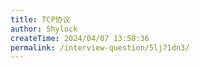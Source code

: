 ```yaml
---
title: TCP协议
author: Shylock
createTime: 2024/04/07 13:50:36
permalink: /interview-question/5lj71dn3/
---
```

